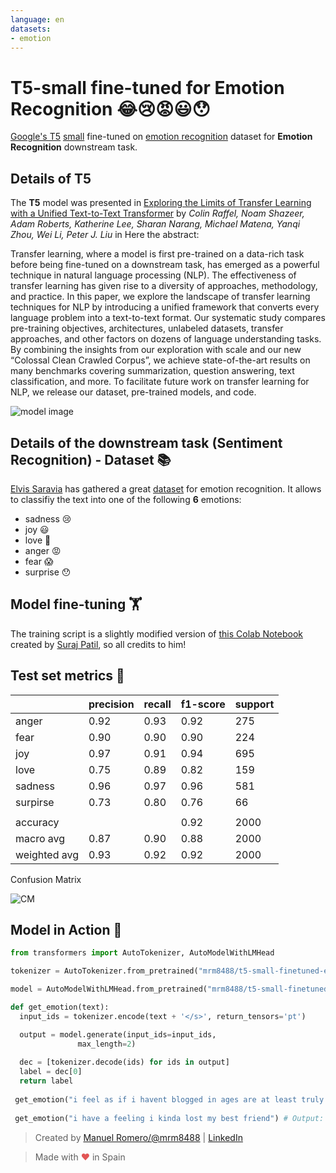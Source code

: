 ```yaml
---
language: en
datasets:
- emotion
---
```


# T5-small fine-tuned for Emotion Recognition 😂😢😡😃😯


[Google's T5](https://ai.googleblog.com/2020/02/exploring-transfer-learning-with-t5.html) [small](https://huggingface.co/t5-small) fine-tuned on [emotion recognition](https://github.com/dair-ai/emotion_dataset) dataset for **Emotion Recognition** downstream task.

## Details of T5

The **T5** model was presented in [Exploring the Limits of Transfer Learning with a Unified Text-to-Text Transformer](https://arxiv.org/pdf/1910.10683.pdf) by *Colin Raffel, Noam Shazeer, Adam Roberts, Katherine Lee, Sharan Narang, Michael Matena, Yanqi Zhou, Wei Li, Peter J. Liu* in Here the abstract:

Transfer learning, where a model is first pre-trained on a data-rich task before being fine-tuned on a downstream task, has emerged as a powerful technique in natural language processing (NLP). The effectiveness of transfer learning has given rise to a diversity of approaches, methodology, and practice. In this paper, we explore the landscape of transfer learning techniques for NLP by introducing a unified framework that converts every language problem into a text-to-text format. Our systematic study compares pre-training objectives, architectures, unlabeled datasets, transfer approaches, and other factors on dozens of language understanding tasks. By combining the insights from our exploration with scale and our new “Colossal Clean Crawled Corpus”, we achieve state-of-the-art results on many benchmarks covering summarization, question answering, text classification, and more. To facilitate future work on transfer learning for NLP, we release our dataset, pre-trained models, and code.

![model image](https://i.imgur.com/jVFMMWR.png)

## Details of the downstream task (Sentiment Recognition) - Dataset 📚

[Elvis Saravia](https://twitter.com/omarsar0) has gathered a great [dataset](https://github.com/dair-ai/emotion_dataset) for emotion recognition. It allows to classifiy the text into one of the following **6** emotions:

 - sadness 😢
 - joy 😃
 - love 🥰
 - anger 😡
 - fear 😱
 - surprise 😯

## Model fine-tuning 🏋️‍

The training script is a slightly modified version of [this Colab Notebook](https://github.com/patil-suraj/exploring-T5/blob/master/t5_fine_tuning.ipynb) created by [Suraj Patil](https://github.com/patil-suraj), so all credits to him!

## Test set metrics 🧾

|          |precision | recall  | f1-score |support|
|----------|----------|---------|----------|-------|
|anger     |      0.92|     0.93|      0.92|    275|
|fear      |      0.90|     0.90|      0.90|    224|
|joy       |      0.97|     0.91|      0.94|    695|
|love      |      0.75|     0.89|      0.82|    159|
|sadness   |      0.96|     0.97|      0.96|    581|
|surpirse  |      0.73|     0.80|      0.76|     66|
|                                                  |
|accuracy|            |         |      0.92|   2000|
|macro avg|       0.87|     0.90|      0.88|   2000|
|weighted avg|    0.93|     0.92|      0.92|   2000|


Confusion Matrix

![CM](https://i.imgur.com/JBtAwPx.png)


## Model in Action 🚀

```python
from transformers import AutoTokenizer, AutoModelWithLMHead

tokenizer = AutoTokenizer.from_pretrained("mrm8488/t5-small-finetuned-emotion")

model = AutoModelWithLMHead.from_pretrained("mrm8488/t5-small-finetuned-emotion")

def get_emotion(text):
  input_ids = tokenizer.encode(text + '</s>', return_tensors='pt')

  output = model.generate(input_ids=input_ids,
               max_length=2)
  
  dec = [tokenizer.decode(ids) for ids in output]
  label = dec[0]
  return label
  
 get_emotion("i feel as if i havent blogged in ages are at least truly blogged i am doing an update cute") # Output: 'joy'
 
 get_emotion("i have a feeling i kinda lost my best friend") # Output: 'sadness'
```

> Created by [Manuel Romero/@mrm8488](https://twitter.com/mrm8488) | [LinkedIn](https://www.linkedin.com/in/manuel-romero-cs/)

> Made with <span style="color: #e25555;">&hearts;</span> in Spain
